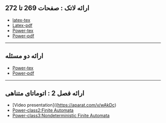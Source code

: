 
## ارائه لاتک : صفحات  269  تا  272  

- [latex-tex](https://github.com/Maryam-Vatani/PNU_3991_AR/blob/main/Theory-of-Languages-and-Machines/%D8%A7%D8%B1%D8%A7%D8%A6%D9%87%20%D9%84%D8%A7%D8%AA%DA%A9/MVatani%20(P%20269%20-%20P%20272)%20-%20Latex.tex)
- [Latex-pdf](https://github.com/Maryam-Vatani/PNU_3991_AR/blob/main/Theory-of-Languages-and-Machines/%D8%A7%D8%B1%D8%A7%D8%A6%D9%87%20%D9%84%D8%A7%D8%AA%DA%A9/MVatani%20(P%20269%20-%20P%20272)%20-%20Latex.pdf)
- [Power-tex](https://github.com/Maryam-Vatani/PNU_3991_AR/blob/main/Theory-of-Languages-and-Machines/%D8%A7%D8%B1%D8%A7%D8%A6%D9%87%20%D9%84%D8%A7%D8%AA%DA%A9/MVatani%20(P%20269%20-%20P%20272)%20-%20Power.tex)
- [Power-pdf](https://github.com/Maryam-Vatani/PNU_3991_AR/blob/main/Theory-of-Languages-and-Machines/%D8%A7%D8%B1%D8%A7%D8%A6%D9%87%20%D9%84%D8%A7%D8%AA%DA%A9/MVatani%20(P%20269%20-%20P%20272)%20-%20Power.pdf)


------------------------------------

## ارائه دو مسئله

- [Power-tex](https://github.com/Maryam-Vatani/PNU_3991_AR/blob/main/Theory-of-Languages-and-Machines/%D8%A7%D8%B1%D8%A7%D8%A6%D9%87%20%D9%84%D8%A7%D8%AA%DA%A9/MVatani%20(P%20269%20-%20P%20272)%20-%20Power.tex)
- [Power-pdf](https://github.com/Maryam-Vatani/PNU_3991_AR/blob/main/Theory-of-Languages-and-Machines/%D8%A7%D8%B1%D8%A7%D8%A6%D9%87%20%D9%84%D8%A7%D8%AA%DA%A9/MVatani%20(P%20269%20-%20P%20272)%20-%20Power.pdf)


------------------------------------

## ارائه فصل 2 : اتوماتای متناهی

- [Video presentation]((https://aparat.com/v/wAkDc)
- [Power-class2:Finite Automata](https://github.com/Maryam-Vatani/PNU_3991_AR/blob/main/Theory-of-Languages-and-Machines/%D8%A7%D8%B1%D8%A7%D8%A6%D9%87%20%D8%B4%D9%81%D8%A7%D9%87%DB%8C%20%D9%81%D8%B5%D9%84%202/class2.ppt)
- [Power-class3:Nondeterministic Finite Automata](https://github.com/Maryam-Vatani/PNU_3991_AR/blob/main/Theory-of-Languages-and-Machines/%D8%A7%D8%B1%D8%A7%D8%A6%D9%87%20%D8%B4%D9%81%D8%A7%D9%87%DB%8C%20%D9%81%D8%B5%D9%84%202/class3.ppt)
